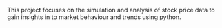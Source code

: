 This project focuses on the simulation and analysis of stock price data to gain insights in to market behaviour and trends using python.
